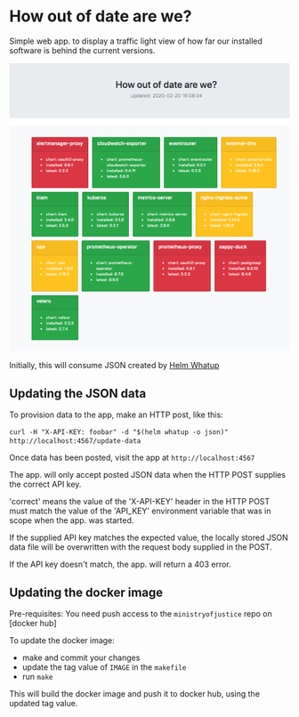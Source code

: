 # How out of date are we?

Simple web app. to display a traffic light view of how far our installed software is behind the current versions.

![Screenshot of the app](screenshot.png?raw=true "Example screenshot")

Initially, this will consume JSON created by [Helm Whatup](https://github.com/bacongobbler/helm-whatup)

## Updating the JSON data

To provision data to the app, make an HTTP post, like this:

    curl -H "X-API-KEY: foobar" -d "$(helm whatup -o json)" http://localhost:4567/update-data

Once data has been posted, visit the app at `http://localhost:4567`

The app. will only accept posted JSON data when the HTTP POST supplies the correct API key.

'correct' means the value of the 'X-API-KEY' header in the HTTP POST must match the value of the 'API_KEY' environment variable that was in scope when the app. was started.

If the supplied API key matches the expected value, the locally stored JSON data file will be overwritten with the request body supplied in the POST.

If the API key doesn't match, the app. will return a 403 error.

## Updating the docker image

Pre-requisites: You need push access to the `ministryofjustice` repo on [docker hub]

To update the docker image:

 * make and commit your changes
 * update the tag value of `IMAGE` in the `makefile`
 * run `make`

This will build the docker image and push it to docker hub, using the updated tag value.
